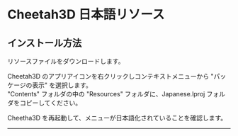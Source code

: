 # Cheetah3D 日本語リソース

## インストール方法

リソースファイルをダウンロードします。

Cheetah3D のアプリアイコンを右クリックしコンテキストメニューから "パッケージの表示" を選択します。  
"Contents" フォルダの中の "Resources" フォルダに、Japanese.lproj フォルダをコピーしてください。

Cheetha3D を再起動して、メニューが日本語化されていることを確認します。

----



